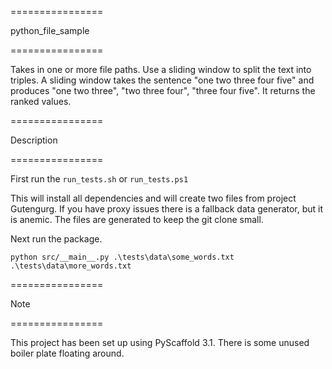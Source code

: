================

python_file_sample

================

Takes in one or more file paths. Use a sliding window to split the text into triples.
A sliding window takes the sentence "one two three four five" and produces "one two three", "two three four", "three four five".
It returns the ranked values.

================

Description

================

First run the 
```run_tests.sh``` 
or
```run_tests.ps1```

This will install all dependencies and will create two files from project Gutengurg.
If you have proxy issues there is a fallback data generator, but it is anemic.
The files are generated to keep the git clone small.

Next run the package.
```
python src/__main__.py .\tests\data\some_words.txt .\tests\data\more_words.txt
```
================

Note

================

This project has been set up using PyScaffold 3.1. There is some unused boiler plate floating around.
